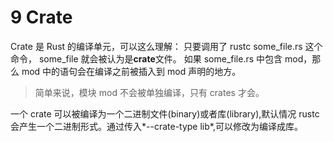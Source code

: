 # 9 Crate

Crate 是 Rust 的编译单元，可以这么理解：
只要调用了 rustc some_file.rs 这个命令， some_file 就会被认为是**crate**文件。 如果 some_file.rs 中包含 mod，那么 mod 中的语句会在编译之前被插入到 mod 声明的地方。

> 简单来说，模块 mod 不会被单独编译，只有 crates 才会。

一个 crate 可以被编译为一个二进制文件(binary)或者库(library),默认情况 rustc 会产生一个二进制形式。通过传入*--crate-type lib*,可以修改为编译成库。
